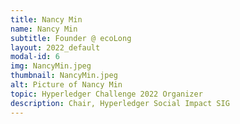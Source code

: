 ```yaml
---
title: Nancy Min
name: Nancy Min
subtitle: Founder @ ecoLong
layout: 2022_default
modal-id: 6
img: NancyMin.jpeg
thumbnail: NancyMin.jpeg
alt: Picture of Nancy Min
topic: Hyperledger Challenge 2022 Organizer
description: Chair, Hyperledger Social Impact SIG
---
```

